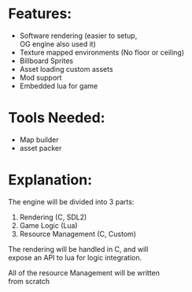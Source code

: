 # Features:

* Software rendering (easier to setup,  
OG engine also used it)
* Texture mapped environments (No floor or ceiling)
* Billboard Sprites
* Asset loading custom assets
* Mod support
* Embedded lua for game

# Tools Needed:

* Map builder
* asset packer

# Explanation:

The engine will be divided into 3 parts:
1) Rendering (C, SDL2)
2) Game Logic (Lua)
3) Resource Management (C, Custom)

The rendering will be handled in C, and will  
expose an API to lua for logic integration.

All of the resource Management will be written  
from scratch
